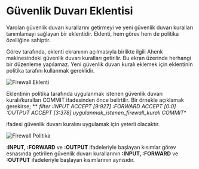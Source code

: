 # Güvenlik Duvarı Eklentisi

Varolan güvenlik duvarı kurallarını getirmeyi ve yeni güvenlik duvarı kuralları tanımlamayı sağlayan bir eklentidir. Eklenti, hem görev hem de politika özelliğine sahiptir.

Görev tarafında, eklenti ekranının açılmasıyla birlikte ilgili Ahenk makinesindeki güvenlik duvarı kuralları getirilir. Bu ekran üzerinde herhangi bir düzenleme yapılamaz. Yeni güvenlik duvarı kuralı eklemek için eklentinin politika tarafını kullanmak gereklidir.

![Firewall Eklenti](https://github.com/Pardus-LiderAhenk/lider-ahenk-docs/blob/master/1.0.0/images/firewall-eklenti.png)

Eklentinin politika tarafında uygulanmak istenen güvenlik duvarı kuralı/kuralları COMMIT ifadesinden önce belirtilir. Bir örnekle açıklamak gerekirse;
**
*filter
:INPUT ACCEPT [9:927]
:FORWARD ACCEPT [0:0]
:OUTPUT ACCEPT [3:378]
uygulanmak_istenen_firewall_kuralı
COMMIT**

ifadesi güvenlik duvarı kuralını uygulamak için yeterli olacaktır.

![Firewall Politika](https://github.com/Pardus-LiderAhenk/lider-ahenk-docs/blob/master/1.0.0/images/firewall-politika.png)

**:INPUT, :FORWARD** ve **:OUTPUT** ifadeleriyle başlayan kısımlar görev esnasında getirilen güvenlik duvarı kurallarının **:INPUT, :FORWARD** ve **:OUTPUT** ifadeleriyle başlayan kısımlarının aynısıdır.
